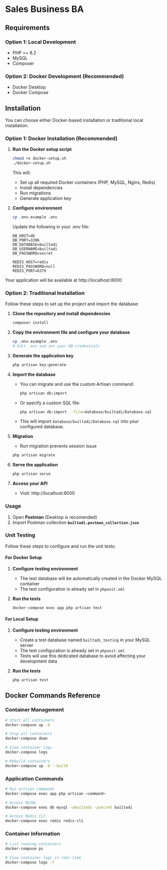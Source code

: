 # Sales Business BA

## Requirements

### Option 1: Local Development
- PHP >= 8.2
- MySQL
- Composer

### Option 2: Docker Development (Recommended)
- Docker Desktop
- Docker Compose

## Installation

You can choose either Docker-based installation or traditional local installation.

### Option 1: Docker Installation (Recommended)

1. **Run the Docker setup script**
   ```sh
   chmod +x docker-setup.sh
   ./docker-setup.sh
   ```
   This will:
   - Set up all required Docker containers (PHP, MySQL, Nginx, Redis)
   - Install dependencies
   - Run migrations
   - Generate application key

2. **Configure environment**
   ```sh
   cp .env.example .env
   ```
   Update the following in your .env file:
   ```
   DB_HOST=db
   DB_PORT=3306
   DB_DATABASE=builtadi
   DB_USERNAME=builtadi
   DB_PASSWORD=secret

   REDIS_HOST=redis
   REDIS_PASSWORD=null
   REDIS_PORT=6379
   ```

Your application will be available at http://localhost:8000

### Option 2: Traditional Installation

Follow these steps to set up the project and import the database:

1. **Clone the repository and install dependencies**
   ```sh
   composer install
   ```
2. **Copy the environment file and configure your database**
   ```sh
   cp .env.example .env
   # Edit .env and set your DB credentials
   ```
3. **Generate the application key**
   ```sh
   php artisan key:generate
   ```
4. **Import the database**

   - You can migrate and use the custom Artisan command:
     ```sh
     php artisan db:import
     ```
   - Or specify a custom SQL file:
     ```sh
     php artisan db:import --file=database/builtadi/Database.sql
     ```
   - This will import `database/builtadi/Database.sql` into your configured database.
5. **Migration**
    - Run migration prevents session issue
    ```sh
    php artisan migrate
    ```
6. **Serve the application**
   ```sh
   php artisan serve
   ```
7. **Access your API**
   - Visit: http://localhost:8000

### Usage
1. Open **Postman** (Desktop is recomended)
2. Import Postman collection **`builtadi.postman_collection.json`**

### Unit Testing

Follow these steps to configure and run the unit tests:

#### For Docker Setup
1. **Configure testing environment**
   - The test database will be automatically created in the Docker MySQL container
   - The test configuration is already set in `phpunit.xml`

2. **Run the tests**
   ```sh
   docker-compose exec app php artisan test
   ```

#### For Local Setup
1. **Configure testing environment**
   - Create a test database named `builtadi_testing` in your MySQL server
   - The test configuration is already set in `phpunit.xml`
   - Tests will use this dedicated database to avoid affecting your development data

2. **Run the tests**
   ```sh
   php artisan test
   ```

## Docker Commands Reference

### Container Management
```bash
# Start all containers
docker-compose up -d

# Stop all containers
docker-compose down

# View container logs
docker-compose logs

# Rebuild containers
docker-compose up -d --build
```

### Application Commands
```bash
# Run artisan commands
docker-compose exec app php artisan <command>

# Access MySQL
docker-compose exec db mysql -ubuiltadi -psecret builtadi

# Access Redis CLI
docker-compose exec redis redis-cli
```

### Container Information
```bash
# List running containers
docker-compose ps

# View container logs in real-time
docker-compose logs -f
```
